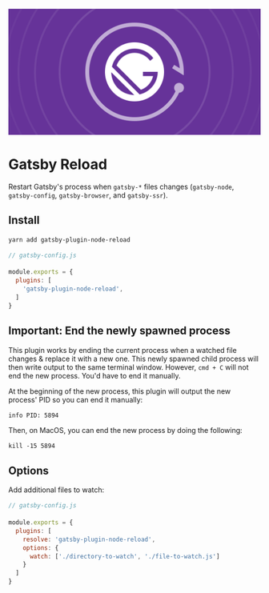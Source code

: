 ![gatsby-plugin-node-reload](assets/gatsby-plugin-node-reload.png)

# Gatsby Reload

Restart Gatsby's process when `gatsby-*` files changes (`gatsby-node`, `gatsby-config`, `gatsby-browser`, and `gatsby-ssr`).

## Install

```bash
yarn add gatsby-plugin-node-reload
```

```js
// gatsby-config.js

module.exports = {
  plugins: [
    'gatsby-plugin-node-reload',
  ]
}
```

## Important: End the newly spawned process

This plugin works by ending the current process when a watched file changes & replace it with a new one. This newly spawned child process will then write output to the same terminal window. However, `cmd + C` will not end the new process. You'd have to end it manually.

At the beginning of the new process, this plugin will output the new process' PID so you can end it manually:

```bash
info PID: 5894
```

Then, on MacOS, you can end the new process by doing the following:

```
kill -15 5894
```

## Options

Add additional files to watch:
```js
// gatsby-config.js

module.exports = {
  plugins: [
    resolve: 'gatsby-plugin-node-reload',
    options: {
      watch: ['./directory-to-watch', './file-to-watch.js']
    }
  ]
}
```

